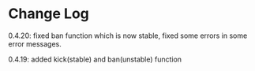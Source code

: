 # Change Log

0.4.20: fixed ban function which is now stable, fixed some errors in some error messages.

0.4.19: added kick\(stable\) and ban\(unstable\) function

